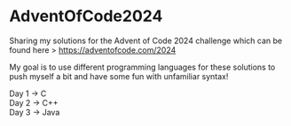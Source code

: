 # AdventOfCode2024
Sharing my solutions for the Advent of Code 2024 challenge which can be found here > https://adventofcode.com/2024

My goal is to use different programming languages for these solutions to push myself a bit and have some fun with unfamiliar syntax!

Day 1 &rarr; C\
Day 2 &rarr; C++\
Day 3 &rarr; Java
